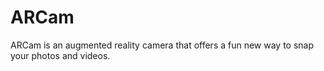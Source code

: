 # ARCam
ARCam is an augmented reality camera that offers a fun new way to snap your photos and videos.
